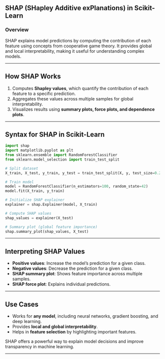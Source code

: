 ## **SHAP (SHapley Additive exPlanations) in Scikit-Learn**  

### **Overview**  
SHAP explains model predictions by computing the contribution of each feature using concepts from cooperative game theory. It provides global and local interpretability, making it useful for understanding complex models.  

---

## **How SHAP Works**  
1. Computes **Shapley values**, which quantify the contribution of each feature to a specific prediction.  
2. Aggregates these values across multiple samples for global interpretability.  
3. Visualizes results using **summary plots, force plots, and dependence plots**.  

---

## **Syntax for SHAP in Scikit-Learn**  
```python
import shap
import matplotlib.pyplot as plt
from sklearn.ensemble import RandomForestClassifier
from sklearn.model_selection import train_test_split

# Split dataset
X_train, X_test, y_train, y_test = train_test_split(X, y, test_size=0.2, random_state=42)

# Train model
model = RandomForestClassifier(n_estimators=100, random_state=42)
model.fit(X_train, y_train)

# Initialize SHAP explainer
explainer = shap.Explainer(model, X_train)

# Compute SHAP values
shap_values = explainer(X_test)

# Summary plot (global feature importance)
shap.summary_plot(shap_values, X_test)
```

---

## **Interpreting SHAP Values**  
- **Positive values**: Increase the model’s prediction for a given class.  
- **Negative values**: Decrease the prediction for a given class.  
- **SHAP summary plot**: Shows feature importance across multiple samples.  
- **SHAP force plot**: Explains individual predictions.  

---

## **Use Cases**  
- Works for **any model**, including neural networks, gradient boosting, and deep learning.  
- Provides **local and global interpretability**.  
- Helps in **feature selection** by highlighting important features.  

SHAP offers a powerful way to explain model decisions and improve transparency in machine learning.

---